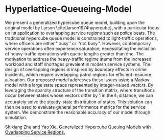 # Hyperlattice-Queueing-Model

We present a generalized hypercube queue model, building upon the original model by Larson \cite{larson1974hypercube}, with a particular focus on its application to overlapping service regions such as police beats. The traditional hypercube queue model is constrained to light-traffic operations, where officers are either ''busy'' or ''not busy''. However, contemporary service operations often experience saturation, necessitating the inclusion of heavy-traffic operations with queue lengths greater than one. The motivation to address the heavy-traffic regime stems from the increased workload and staff shortages prevalent in modern service systems. The design of overlapping regions is inspired by boundary effects in crime incidents, which require overlapping patrol regions for efficient resource allocation. Our proposed model addresses these issues using a Markov model with a large state space represented by integer-valued vectors. By leveraging the sparsity structure of the transition matrix, where transitions occur between states whose vectors differ by 1 in the $\ell_1$ distance, we can accurately solve the steady-state distribution of states. This solution can then be used to evaluate general performance metrics for the service system. We demonstrate the reasonable accuracy of our model through simulation.

[Shixiang Zhu and Yao Xie. Generalized Hypercube Queuing Models with Overlapping Service Regions.]()
